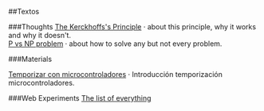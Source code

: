 
##Textos 

###Thoughts
[The Kerckhoffs's Principle](#!/Kerckhoffs) &middot; about this principle, why it works and why it doesn't.  
[P vs NP problem](#!/pnp) &middot;  about how to solve any but not every problem.

###Materials

[Temporizar con microcontroladores](#!/temporizar) &middot; Introducción temporización microcontroladores.

###Web Experiments
[The list of everything](http://www.thelistofeverything.com)


